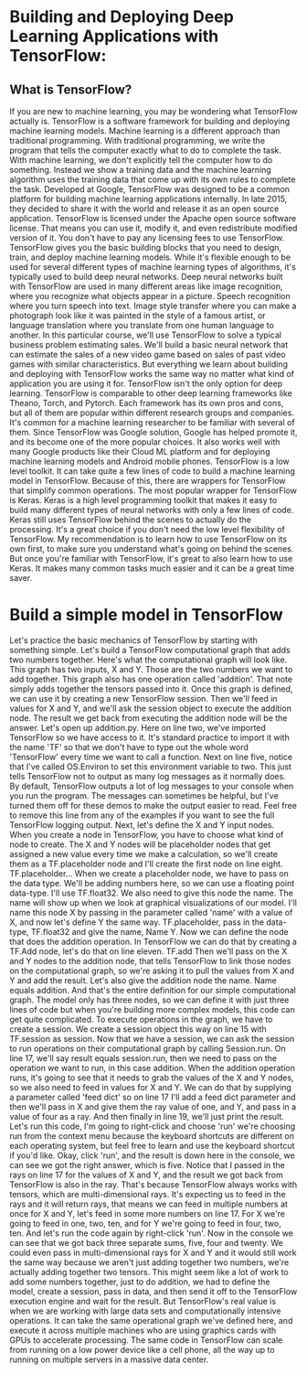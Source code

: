 # Building and Deploying Deep Learning Applications with TensorFlow:
## What is TensorFlow?
If you are new to machine learning, you may be wondering what TensorFlow actually is. TensorFlow is a software framework for building and deploying machine learning models. Machine learning is a different approach than traditional programming. With traditional programming, we write the program that tells the computer exactly what to do to complete the task. With machine learning, we don't explicitly tell the computer how to do something. Instead we show a training data and the machine learning algorithm uses the training data that come up with its own rules to complete the task. Developed at Google, TensorFlow was designed to be a common platform for building machine learning applications internally. In late 2015, they decided to share it with the world and release it as an open source application. TensorFlow is licensed under the Apache open source software license. That means you can use it, modify it, and even redistribute modified version of it. You don't have to pay any licensing fees to use TensorFlow. TensorFlow gives you the basic building blocks that you need to design, train, and deploy machine learning models. While it's flexible enough to be used for several different types of machine learning types of algorithms, it's typically used to build deep neural networks. Deep neural networks built with TensorFlow are used in many different areas like image recognition, where you recognize what objects appear in a picture. Speech recognition where you turn speech into text. Image style transfer where you can make a photograph look like it was painted in the style of a famous artist, or language translation where you translate from one human language to another. In this particular course, we'll use TensorFlow to solve a typical business problem estimating sales. We'll build a basic neural network that can estimate the sales of a new video game based on sales of past video games with similar characteristics. But everything we learn about building and deploying with TensorFlow works the same way no matter what kind of application you are using it for. TensorFlow isn't the only option for deep learning. TensorFlow is comparable to other deep learning frameworks like Theano, Torch, and Pytorch. Each framework has its own pros and cons, but all of them are popular within different research groups and companies. It's common for a machine learning researcher to be familiar with several of them. Since TensorFlow was Google solution, Google has helped promote it, and its become one of the more popular choices. It also works well with many Google products like their Cloud ML platform and for deploying machine learning models and Android mobile phones. TensorFlow is a low level toolkit. It can take quite a few lines of code to build a machine learning model in TensorFlow. Because of this, there are wrappers for TensorFlow that simplify common operations. The most popular wrapper for TensorFlow is Keras. Keras is a high level programming toolkit that makes it easy to build many different types of neural networks with only a few lines of code. Keras still uses TensorFlow behind the scenes to actually do the processing. It's a great choice if you don't need the low level flexibility of TensorFlow. My recommendation is to learn how to use TensorFlow on its own first, to make sure you understand what's going on behind the scenes. But once you're familiar with TensorFlow, it's great to also learn how to use Keras. It makes many common tasks much easier and it can be a great time saver.


# Build a simple model in TensorFlow

Let's practice the basic mechanics of TensorFlow by starting with something simple. Let's build a TensorFlow computational graph that adds two numbers together. Here's what the computational graph will look like. This graph has two inputs, X and Y. Those are the two numbers we want to add together. This graph also has one operation called 'addition'. That note simply adds together the tensors passed into it. Once this graph is defined, we can use it by creating a new TensorFlow session. Then we'll feed in values for X and Y, and we'll ask the session object to execute the addition node. The result we get back from executing the addition node will be the answer. Let's open up addition.py. Here on line two, we've imported TensorFlow so we have access to it. It's standard practice to import it with the name 'TF' so that we don't have to type out the whole word 'TensorFlow' every time we want to call a function. Next on line five, notice that I've called OS.Environ to set this environment variable to two. This just tells TensorFlow not to output as many log messages as it normally does. By default, TensorFlow outputs a lot of log messages to your console when you run the program. The messages can sometimes be helpful, but I've turned them off for these demos to make the output easier to read. Feel free to remove this line from any of the examples if you want to see the full TensorFlow logging output. Next, let's define the X and Y input nodes. When you create a node in TensorFlow, you have to choose what kind of node to create. The X and Y nodes will be placeholder nodes that get assigned a new value every time we make a calculation, so we'll create them as a TF.placeholder node and I'll create the first node on line eight. TF.placeholder... When we create a placeholder node, we have to pass on the data type. We'll be adding numbers here, so we can use a floating point data-type. I'll use TF.float32. We also need to give this node the name. The name will show up when we look at graphical visualizations of our model. I'll name this node X by passing in the parameter called 'name' with a value of X, and now let's define Y the same way. TF.placeholder, pass in the data-type, TF.float32 and give the name, Name Y. Now we can define the node that does the addition operation. In TensorFlow we can do that by creating a TF.Add node, let's do that on line eleven. TF.add Then we'll pass on the X and Y nodes to the addition node, that tells TensorFlow to link those nodes on the computational graph, so we're asking it to pull the values from X and Y and add the result. Let's also give the addition node the name. Name equals addition. And that's the entire definition for our simple computational graph. The model only has three nodes, so we can define it with just three lines of code but when you're building more complex models, this code can get quite complicated. To execute operations in the graph, we have to create a session. We create a session object this way on line 15 with TF.session as session. Now that we have a session, we can ask the session to run operations on their computational graph by calling Session.run. On line 17, we'll say result equals session.run, then we need to pass on the operation we want to run, in this case addition. When the addition operation runs, it's going to see that it needs to grab the values of the X and Y nodes, so we also need to feed in values for X and Y. We can do that by supplying a parameter called 'feed dict' so on line 17 I'll add a feed dict parameter and then we'll pass in X and give them the ray value of one, and Y, and pass in a value of four as a ray. And then finally in line 19, we'll just print the result. Let's run this code, I'm going to right-click and choose 'run' we're choosing run from the context menu because the keyboard shortcuts are different on each operating system, but feel free to learn and use the keyboard shortcut if you'd like. Okay, click 'run', and the result is down here in the console, we can see we got the right answer, which is five. Notice that I passed in the rays on line 17 for the values of X and Y, and the result we got back from TensorFlow is also in the ray. That's because TensorFlow always works with tensors, which are multi-dimensional rays. It's expecting us to feed in the rays and it will return rays, that means we can feed in multiple numbers at once for X and Y, let's feed in some more numbers on line 17. For X we're going to feed in one, two, ten, and for Y we're going to feed in four, two, ten. And let's run the code again by right-click 'run'. Now in the console we can see that we got back three separate sums, five, four and twenty. We could even pass in multi-dimensional rays for X and Y and it would still work the same way because we aren't just adding together two numbers, we're actually adding together two tensors. This might seem like a lot of work to add some numbers together, just to do addition, we had to define the model, create a session, pass in data, and then send it off to the TensorFlow execution engine and wait for the result. But TensorFlow's real value is when we are working with large data sets and computationally intensive operations. It can take the same operational graph we've defined here, and execute it across multiple machines who are using graphics cards with GPUs to accelerate processing. The same code in TensorFlow can scale from running on a low power device like a cell phone, all the way up to running on multiple servers in a massive data center.
